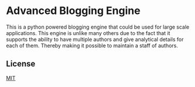 # Advanced Blogging Engine

This is a python powered blogging engine that could be used for large scale applications. This engine is unlike many others due to the fact that it supports the ability to have multiple authors and give analytical details for each of them. Thereby making it possible to maintain a staff of authors.

## License
[MIT](https://github.com/loganlennox/advanced-blogging-engine/blob/master/LICENSE)
